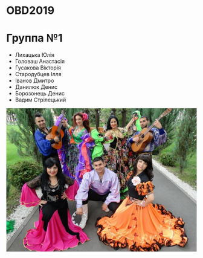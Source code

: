 # OBD2019
Группа №1
=====================
* Лихацька Юлія
* Головаш Анастасія
* Гусакова Вікторія
* Стародубцев Ілля 
* Іванов Дмитро
* Данилюк Денис
* Борозонець Денис
* Вадим Стрілецький



![zigane](documents/images/Screenshot_3-4.png)
